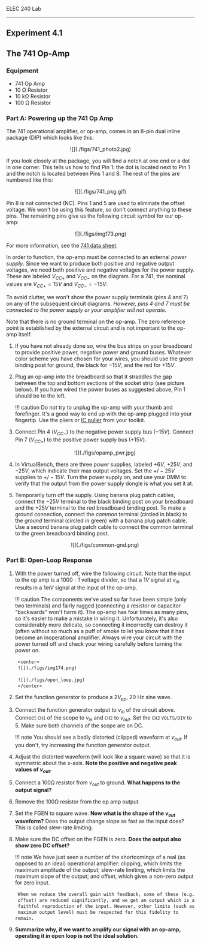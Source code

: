 ELEC 240 Lab

------------------------------------------------------------------------

Experiment 4.1
--------------

The 741 Op-Amp
--------------

### 

### Equipment

* 741 Op Amp
* 10 Ω Resistor
* 10 kΩ Resistor
* 100 Ω Resistor

### Part A: Powering up the 741 Op Amp

The 741 operational amplifier, or op-amp, comes in an 8-pin dual inline package
(DIP) which looks like this:  

<center>
![](./figs/741_photo2.jpg)
</center>  

If you look closely at the package, you will find a notch at one end or a dot
in one corner. This tells us how to find Pin 1: the dot is located next to Pin
1 and the notch is located between Pins 1 and 8. The rest of the pins are
numbered like this:  

<center>
![](./figs/741_pkg.gif)
</center>  

Pin 8 is not connected (NC). Pins 1 and 5 are used to eliminate the offset
voltage. We won't be using this feature, so don't connect anything to these
pins. The remaining pins give us the following circuit symbol for our op-amp:  

<center>
![](./figs/img173.png)
</center>

For more information, see the [741 data
sheet](http://www.ti.com/lit/ds/symlink/lm741.pdf).  

In order to function, the op-amp must be connected to an external *power
supply*. Since we want to produce both positive and negative output voltages,
we need both positive and negative voltages for the power supply. These are
labeled $V_{CC+}$ and $V_{CC-}$ on the diagram. For a 741, the nominal values
are $V_{CC+} = 15 V$ and $V_{CC-} = -15 V$.

To avoid clutter, we won't show the power supply terminals (pins 4 and 7) on
any of the subsequent circuit diagrams. *However, pins 4 and 7 must be
connected to the power supply or your amplifier will not operate.*

Note that there is no ground terminal on the op-amp. The zero reference point
is established by the external circuit and is not important to the op-amp
itself.

1. If you have not already done so, wire the bus strips on your breadboard to
   provide positive power, negative power and ground buses.  Whatever color
   scheme you have chosen for your wires, you should use the green binding post
   for ground, the black for $-15 V$, and the red for $+15 V$.

2. Plug an op-amp into the breadboard so that it straddles the gap between the
   top and bottom sections of the socket strip (see picture below). If you have wired the power
   buses as suggested above, Pin 1 should be to the left.

    !!! caution 
        Do not try to unplug the op-amp with your thumb and
        forefinger. It's a good way to end up with the op-amp plugged into your
        fingertip. Use the pliers or [IC puller](../misc_images/#ic-puller)
        from your toolkit.

3. Connect Pin 4 ($V_{CC-}$) to the negative power supply bus ($-15 V$).
   Connect Pin 7 ($V_{CC+}$) to the positive power supply bus ($+15 V$).  

    <center>
    ![](./figs/opamp_pwr.jpg)
    </center>

4. In VirtualBench, there are three power supplies, labeled $+6V$, $+25V$, and
   $-25V$, which indicate their max output voltages. Set the $+/-25V$ supplies
   to $+/-15V$. Turn the power supply on, and use your DMM to verify that the
   output from the power supply dongle is what you set it at. 

5. Temporarily turn off the supply. Using banana plug patch cables, connect the
   $-25V$ terminal to the black binding post on your breadboard and the $+25V$
   terminal to the red breadboard binding post. To make a ground connection,
   connect the *common* terminal (circled in black) to the *ground* terminal
   (circled in green) with a banana plug patch cable. Use a second banana plug
   patch cable to connect the common terminal to the green breadboard binding
   post.

    <center>
    ![](./figs/common-gnd.png)
    </center>

### Part B: Open-Loop Response

1. With the power turned off, wire the following circuit. Note that the input
   to the op amp is a $1000:1$ voltage divider, so that a $1 V$ signal at
   $v_{in}$ results in a $1mV$ signal at the input of the op-amp.

    !!! caution
        The components we've used so far have been simple (only two terminals)
        and fairly rugged (connecting a resistor or capacitor "backwards" won't
        harm it). The op-amp has four times as many pins, so it's easier to
        make a mistake in wiring it. Unfortunately, it's also considerably more
        delicate, so connecting it incorrectly can destroy it (often without so
        much as a puff of smoke to let you know that it has become an
        inoperational amplifier. Always wire your circuit with the power
        turned off and check your wiring carefully before turning the power
        on.

        <center>
        ![](./figs/img174.png)  

        ![](./figs/open_loop.jpg)
        </center>

2. Set the function generator to produce a $2 V_{pp}$, 20 Hz sine wave.

3. Connect the function generator output to $v_{in}$ of the circuit above.
   Connect `CH1` of the scope to $v_{in}$ and `CH2` to $v_{out}$. Set the `CH2`
   `VOLTS/DIV` to 5. Make sure both channels of the scope are on DC.

    !!! note
        You should see a badly distorted (clipped) waveform at $v_{out}$. If you
        don't, try increasing the function generator output.

4. Adjust the distorted waveform (will look like a square wave) so that it is
   symmetric about the x-axis. **Note the positive and negative peak values of
   $v_{out}$.**

5. Connect a 100Ω resistor from $v_{out}$ to ground. **What happens to the
   output signal?**

6. Remove the 100Ω resistor from the op amp output.

7. Set the FGEN to square wave. **Now what is the shape of the $v_{out}$
   waveform?** Does the output change slope as fast as the input does? This is
   called slew-rate limiting.

8. Make sure the DC offset on the FGEN is zero. **Does the output also show
   zero DC offset?**

    !!! note
        We have just seen a number of the shortcomings of a real (as opposed to
        an ideal) operational amplifier: clipping, which limits the maximum
        amplitude of the output; slew-rate limiting, which limits the maximum
        slope of the output; and offset, which gives a non-zero output for zero
        input.

        When we reduce the overall gain with feedback, some of these (e.g.
        offset) are reduced significantly, and we get an output which is a
        faithful reproduction of the input. However, other limits (such as
        maximum output level) must be respected for this fidelity to remain.

9. **Summarize why, if we want to amplify our signal with an op-amp, operating
   it in open loop is not the ideal solution.**
